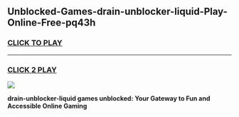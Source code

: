
## Unblocked-Games-drain-unblocker-liquid-Play-Online-Free-pq43h
<h3>
<a href="https://premium76.site?title=drain-unblocker-liquid&ref=26A">CLICK TO PLAY</a></h3>
<hr>

<h3>
<a href="https://premium76.site?title=drain-unblocker-liquid&ref=26A">CLICK 2 PLAY</a>
  
</h3>

<a href="https://premium76.site?title=drain-unblocker-liquid&ref=26A"><img src="https://clearcache.store/games.png"></a>


**drain-unblocker-liquid games unblocked: Your Gateway to Fun and Accessible Online Gaming**
